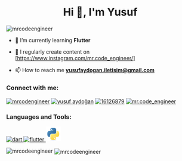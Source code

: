 <h1 align="center">Hi 👋, I'm Yusuf</h1>

<p align="left"> <img src="https://komarev.com/ghpvc/?username=mrcodeengineer&label=Profile%20views&color=0e75b6&style=flat" alt="mrcodeengineer" /> </p>

- 🌱 I’m currently learning **Flutter**

- 📝 I regularly create content on [https://www.instagram.com/mr.code_engineer/]

- 📫 How to reach me **yusufaydogan.iletisim@gmail.com**

<h3 align="left">Connect with me:</h3>
<p align="left">
<a href="https://twitter.com/mrcodengineer" target="blank"><img align="center" src="https://raw.githubusercontent.com/rahuldkjain/github-profile-readme-generator/master/src/images/icons/Social/twitter.svg" alt="mrcodengineer" height="30" width="40" /></a>
<a href="https://www.linkedin.com/in/yusuf-aydo%C4%9Fan/" target="blank"><img align="center" src="https://raw.githubusercontent.com/rahuldkjain/github-profile-readme-generator/master/src/images/icons/Social/linked-in-alt.svg" alt="yusuf aydoğan" height="30" width="40" /></a>
<a href="https://stackoverflow.com/users/16126879" target="blank"><img align="center" src="https://raw.githubusercontent.com/rahuldkjain/github-profile-readme-generator/master/src/images/icons/Social/stack-overflow.svg" alt="16126879" height="30" width="40" /></a>
<a href="https://instagram.com/mr.code_engineer" target="blank"><img align="center" src="https://raw.githubusercontent.com/rahuldkjain/github-profile-readme-generator/master/src/images/icons/Social/instagram.svg" alt="mr.code_engineer" height="30" width="40" /></a>
</p>

<h3 align="left">Languages and Tools:</h3>
<p align="left"> <a href="https://dart.dev" target="_blank" rel="noreferrer"> <img src="https://www.vectorlogo.zone/logos/dartlang/dartlang-icon.svg" alt="dart" width="40" height="40"/> </a> <a href="https://flutter.dev" target="_blank" rel="noreferrer"> <img src="https://www.vectorlogo.zone/logos/flutterio/flutterio-icon.svg" alt="flutter" width="40" height="40"/> </a> <a href="https://www.python.org" target="_blank" rel="noreferrer"> <img src="https://raw.githubusercontent.com/devicons/devicon/master/icons/python/python-original.svg" alt="python" width="40" height="40"/> </a> </p>

<p><img align="left" src="https://github-readme-stats.vercel.app/api/top-langs?username=mrcodeengineer&show_icons=true&locale=en&layout=compact" alt="mrcodeengineer" /></p>

<p>&nbsp;<img align="center" src="https://github-readme-stats.vercel.app/api?username=mrcodeengineer&show_icons=true&locale=en" alt="mrcodeengineer" /></p>
